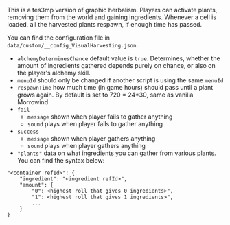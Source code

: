 This is a tes3mp version of graphic herbalism. Players can activate plants, removing them from the world and gaining ingredients. Whenever a cell is loaded, all the harvested plants respawn, if enough time has passed.

You can find the configuration file in `data/custom/__config_VisualHarvesting.json`.
* `alchemyDeterminesChance` default value is `true`. Determines, whether the amount of ingredients gathered depends purely on chance, or also on the player's alchemy skill.
* `menuId` should only be changed if another script is using the same `menuId`
* `respawnTime` how much time (in game hours) should pass until a plant grows again. By default is set to 720 = 24*30, same as vanilla Morrowind
* `fail`
  * `message` shown when player fails to gather anything
  * `sound` plays when player fails to gather anything
* `success`
  * `message` shown when player gathers anything
  * `sound` plays when player gathers anything
* `"plants"` data on what ingredients you can gather from various plants. You can find the syntax below:
```
"<container refId>": {
    "ingredient": "<ingredient refId>",
    "amount": {
        "0": <highest roll that gives 0 ingredients>",
        "1": <highest roll that gives 1 ingredients>",
        ...
    }
}
```